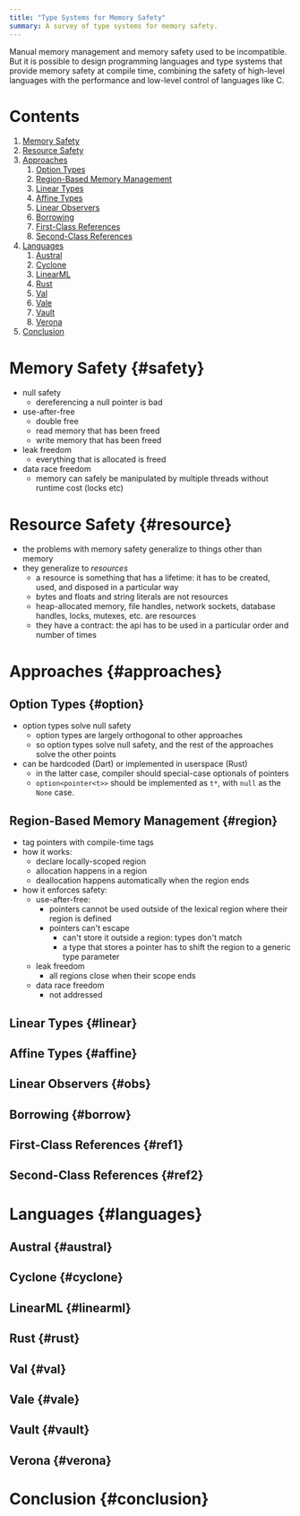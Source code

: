 ```yaml
---
title: "Type Systems for Memory Safety"
summary: A survey of type systems for memory safety.
---
```


Manual memory management and memory safety used to be incompatible. But it is
possible to design programming languages and type systems that provide memory
safety at compile time, combining the safety of high-level languages with the
performance and low-level control of languages like C.

# Contents

1. [Memory Safety](#safety)
1. [Resource Safety](#resource)
1. [Approaches](#approaches)
    1. [Option Types](#option)
    1. [Region-Based Memory Management](#region)
    1. [Linear Types](#linear)
    1. [Affine Types](#affine)
    1. [Linear Observers](#obs)
    1. [Borrowing](#borrow)
    1. [First-Class References](#ref1)
    1. [Second-Class References](#ref2)
1. [Languages](#languages)
    1. [Austral](#austral)
    1. [Cyclone](#cyclone)
    1. [LinearML](#linearml)
    1. [Rust](#rust)
    1. [Val](#val)
    1. [Vale](#vale)
    1. [Vault](#vault)
    1. [Verona](#verona)
1. [Conclusion](#conclusion)

# Memory Safety {#safety}

- null safety
  - dereferencing a null pointer is bad
- use-after-free
  - double free
  - read memory that has been freed
  - write memory that has been freed
- leak freedom
  - everything that is allocated is freed
- data race freedom
  - memory can safely be manipulated by multiple threads without runtime cost (locks etc)

# Resource Safety {#resource}

- the problems with memory safety generalize to things other than memory
- they generalize to _resources_
  - a resource is something that has a lifetime: it has to be created, used, and disposed in a particular way
  - bytes and floats and string literals are not resources
  - heap-allocated memory, file handles, network sockets, database handles, locks, mutexes, etc. are resources
  - they have a contract: the api has to be used in a particular order and number of times

# Approaches {#approaches}

## Option Types {#option}

- option types solve null safety
  - option types are largely orthogonal to other approaches
  - so option types solve null safety, and the rest of the approaches solve the other points
- can be hardcoded (Dart) or implemented in userspace (Rust)
  - in the latter case, compiler should special-case optionals of pointers
  - `option<pointer<t>>` should be implemented as `t*`, with `null` as the `None` case.

## Region-Based Memory Management {#region}

- tag pointers with compile-time tags
- how it works:
  - declare locally-scoped region
  - allocation happens in a region
  - deallocation happens automatically when the region ends
- how it enforces safety:
  - use-after-free:
    - pointers cannot be used outside of the lexical region where their region is defined
    - pointers can't escape
      - can't store it outside a region: types don't match
      - a type that stores a pointer has to shift the region to a generic type parameter
  - leak freedom
    - all regions close when their scope ends
  - data race freedom
    - not addressed

## Linear Types {#linear}

## Affine Types {#affine}

## Linear Observers {#obs}

## Borrowing {#borrow}

## First-Class References {#ref1}

## Second-Class References {#ref2}

# Languages {#languages}

## Austral {#austral}

## Cyclone {#cyclone}

## LinearML {#linearml}

## Rust {#rust}

## Val {#val}

## Vale {#vale}

## Vault {#vault}

## Verona {#verona}

# Conclusion {#conclusion}
